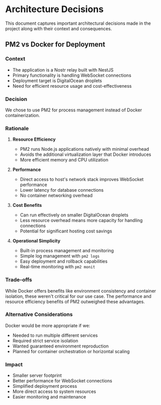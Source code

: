 # Architecture Decisions

This document captures important architectural decisions made in the project along with their context and consequences.

## PM2 vs Docker for Deployment

### Context
- The application is a Nostr relay built with NestJS
- Primary functionality is handling WebSocket connections
- Deployment target is DigitalOcean droplets
- Need for efficient resource usage and cost-effectiveness

### Decision
We chose to use PM2 for process management instead of Docker containerization.

### Rationale
1. **Resource Efficiency**
   - PM2 runs Node.js applications natively with minimal overhead
   - Avoids the additional virtualization layer that Docker introduces
   - More efficient memory and CPU utilization

2. **Performance**
   - Direct access to host's network stack improves WebSocket performance
   - Lower latency for database connections
   - No container networking overhead

3. **Cost Benefits**
   - Can run effectively on smaller DigitalOcean droplets
   - Less resource overhead means more capacity for handling connections
   - Potential for significant hosting cost savings

4. **Operational Simplicity**
   - Built-in process management and monitoring
   - Simple log management with `pm2 logs`
   - Easy deployment and rollback capabilities
   - Real-time monitoring with `pm2 monit`

### Trade-offs
While Docker offers benefits like environment consistency and container isolation, these weren't critical for our use case. The performance and resource efficiency benefits of PM2 outweighed these advantages.

### Alternative Considerations
Docker would be more appropriate if we:
- Needed to run multiple different services
- Required strict service isolation
- Wanted guaranteed environment reproduction
- Planned for container orchestration or horizontal scaling

### Impact
- Smaller server footprint
- Better performance for WebSocket connections
- Simplified deployment process
- More direct access to system resources
- Easier monitoring and maintenance
